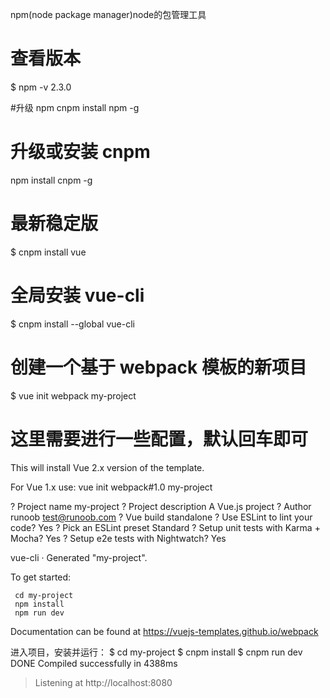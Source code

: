 
npm(node package manager)node的包管理工具
# 查看版本
$ npm -v
2.3.0

#升级 npm
cnpm install npm -g


# 升级或安装 cnpm
npm install cnpm -g

# 最新稳定版
$ cnpm install vue


# 全局安装 vue-cli
$ cnpm install --global vue-cli
# 创建一个基于 webpack 模板的新项目
$ vue init webpack my-project
# 这里需要进行一些配置，默认回车即可
This will install Vue 2.x version of the template.

For Vue 1.x use: vue init webpack#1.0 my-project

? Project name my-project
? Project description A Vue.js project
? Author runoob <test@runoob.com>
? Vue build standalone
? Use ESLint to lint your code? Yes
? Pick an ESLint preset Standard
? Setup unit tests with Karma + Mocha? Yes
? Setup e2e tests with Nightwatch? Yes

   vue-cli · Generated "my-project".

   To get started:
   
     cd my-project
     npm install
     npm run dev
   
   Documentation can be found at https://vuejs-templates.github.io/webpack


进入项目，安装并运行： 
$ cd my-project
$ cnpm install
$ cnpm run dev
 DONE  Compiled successfully in 4388ms

> Listening at http://localhost:8080



